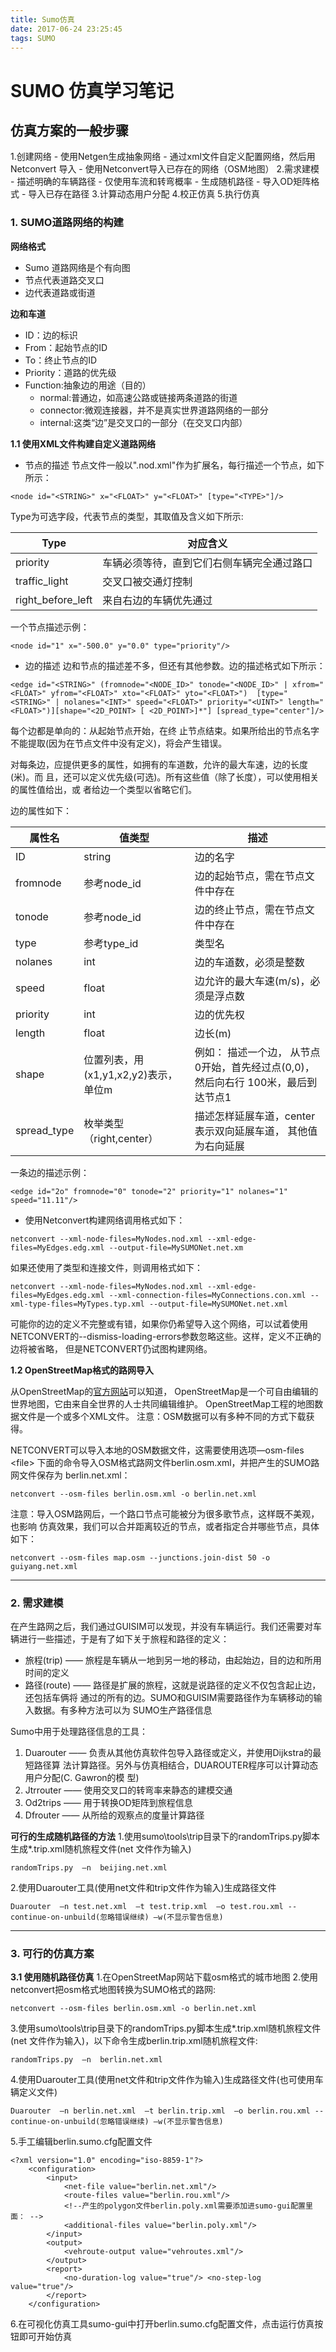 ```yaml
---
title: Sumo仿真
date: 2017-06-24 23:25:45
tags: SUMO
---
```


# SUMO 仿真学习笔记
## 仿真方案的一般步骤
1.创建网络 
    - 使用Netgen生成抽象网络
    - 通过xml文件自定义配置网络，然后用Netconvert 导入
    - 使用Netconvert导入已存在的网络（OSM地图）
2.需求建模
    - 描述明确的车辆路径
    - 仅使用车流和转弯概率
    - 生成随机路径
    - 导入OD矩阵格式
    - 导入已存在路径
3.计算动态用户分配
4.校正仿真
5.执行仿真


<!-- more -->


### 1. SUMO道路网络的构建
**网络格式**
- Sumo 道路网络是个有向图
- 节点代表道路交叉口
- 边代表道路或街道

**边和车道**
- ID：边的标识
- From：起始节点的ID
- To：终止节点的ID
- Priority：道路的优先级
- Function:抽象边的用途（目的）
    - normal:普通边，如高速公路或链接两条道路的街道
    - connector:微观连接器，并不是真实世界道路网络的一部分
    - internal:这类“边”是交叉口的一部分（在交叉口内部）

**1.1 使用XML文件构建自定义道路网络**
* 节点的描述
节点文件一般以".nod.xml"作为扩展名，每行描述一个节点，如下所示：

```
<node id="<STRING>" x="<FLOAT>" y="<FLOAT>" [type="<TYPE>"]/> 
```

Type为可选字段，代表节点的类型，其取值及含义如下所示:

Type | 对应含义
---|---
priority | 车辆必须等待，直到它们右侧车辆完全通过路口
traffic_light | 交叉口被交通灯控制
right_before_left | 来自右边的车辆优先通过

一个节点描述示例：
```
<node id="1" x="-500.0" y="0.0" type="priority"/>
```

* 边的描述
边和节点的描述差不多，但还有其他参数。边的描述格式如下所示：
```
<edge id="<STRING>" (fromnode="<NODE_ID>" tonode="<NODE_ID>" | xfrom="<FLOAT>" yfrom="<FLOAT>" xto="<FLOAT>" yto="<FLOAT>")  [type="<STRING>" | nolanes="<INT>" speed="<FLOAT>" priority="<UINT>" length="<FLOAT>")][shape="<2D_POINT> [ <2D_POINT>]*"] [spread_type="center"]/> 
```
每个边都是单向的：从起始节点开始，在终 止节点结束。如果所给出的节点名字不能提取(因为在节点文件中没有定义)，将会产生错误。
 
对每条边，应提供更多的属性，如拥有的车道数，允许的最大车速，边的长度(米)。而 且，还可以定义优先级(可选)。所有这些值（除了长度），可以使用相关的属性值给出，或 者给边一个类型以省略它们。

边的属性如下：


属性名 | 值类型 | 描述
--- | --- | ---
ID | string | 边的名字
fromnode | 参考node_id | 边的起始节点，需在节点文件中存在
tonode | 参考node_id | 边的终止节点，需在节点文件中存在
type | 参考type_id | 类型名
nolanes | int | 边的车道数，必须是整数
speed | float |边允许的最大车速(m/s)，必须是浮点数
priority | int | 边的优先权
length | float | 边长(m)
shape | 位置列表，用(x1,y1,x2,y2)表示，单位m | 例如：<edge id="e1" fromnode="0" tonode="1" shape="0,0 0,100"/> 描述一个边， 从节点0开始，首先经过点(0,0)，然后向右行 100米，最后到达节点1
spread_type | 枚举类型（right,center）| 描述怎样延展车道，center表示双向延展车道， 其他值为右向延展 

一条边的描述示例：
```
<edge id="2o" fromnode="0" tonode="2" priority="1" nolanes="1" speed="11.11"/> 
```
* 使用Netconvert构建网络调用格式如下：
```
netconvert --xml-node-files=MyNodes.nod.xml --xml-edge-files=MyEdges.edg.xml --output-file=MySUMONet.net.xm
```
如果还使用了类型和连接文件，则调用格式如下：
```
netconvert --xml-node-files=MyNodes.nod.xml --xml-edge-files=MyEdges.edg.xml --xml-connection-files=MyConnections.con.xml --xml-type-files=MyTypes.typ.xml --output-file=MySUMONet.net.xml 
```
可能你的边的定义不完整或有错，如果你仍希望导入这个网络，可以试着使用 NETCONVERT的--dismiss-loading-errors参数忽略这些。这样，定义不正确的边将被省略， 但是NETCONVERT仍试图构建网络。

**1.2 OpenStreetMap格式的路网导入**

从OpenStreetMap的[官方网站](http://www.openstreetmap.org/)可以知道， OpenStreetMap是一个可自由编辑的世界地图，它由来自全世界的人士共同编辑维护。 OpenStreetMap工程的地图数据文件是一个或多个XML文件。 注意：OSM数据可以有多种不同的方式下载获得。

NETCONVERT可以导入本地的OSM数据文件，这需要使用选项—osm-files \<file> 下面的命令导入OSM格式路网文件berlin.osm.xml，并把产生的SUMO路网文件保存为 berlin.net.xml：
```
netconvert --osm-files berlin.osm.xml -o berlin.net.xml 
```
注意：导入OSM路网后，一个路口节点可能被分为很多歌节点，这样既不美观，也影响 仿真效果，我们可以合并距离较近的节点，或者指定合并哪些节点，具体如下： 
 ```
netconvert --osm-files map.osm --junctions.join-dist 50 -o guiyang.net.xml 
 ```
 ---

### 2. 需求建模
 在产生路网之后，我们通过GUISIM可以发现，并没有车辆运行。我们还需要对车辆进行一些描述，于是有了如下关于旅程和路径的定义：
 - 旅程(trip) —— 旅程是车辆从一地到另一地的移动，由起始边，目的边和所用时间的定义 
 - 路径(route) —— 路径是扩展的旅程，这就是说路径的定义不仅包含起止边，还包括车俩将 通过的所有的边。SUMO和GUISIM需要路径作为车辆移动的输入数据。有多种方法可以为 SUMO生产路径信息

Sumo中用于处理路径信息的工具：
1. Duarouter —— 负责从其他仿真软件包导入路径或定义，并使用Dijkstra的最短路径算 法计算路径。另外与仿真相结合，DUAROUTER程序可以计算动态用户分配(C. Gawron的模 型)
2. Jtrrouter —— 使用交叉口的转弯率来静态的建模交通
3. Od2trips —— 用于转换OD矩阵到旅程信息
4. Dfrouter —— 从所给的观察点的度量计算路径

**可行的生成随机路径的方法**
1.使用sumo\tools\trip目录下的randomTrips.py脚本生成*.trip.xml随机旅程文件(net 文件作为输入)
```
randomTrips.py  –n  beijing.net.xml 
```
2.使用Duarouter工具(使用net文件和trip文件作为输入)生成路径文件 
```
Duarouter  –n test.net.xml  –t test.trip.xml  –o test.rou.xml --continue-on-unbuild(忽略错误继续) –w(不显示警告信息) 
```
---
### 3. 可行的仿真方案
**3.1  使用随机路径仿真**
1.在OpenStreetMap网站下载osm格式的城市地图
2.使用netconvert把osm格式地图转换为SUMO格式的路网:
```
netconvert --osm-files berlin.osm.xml -o berlin.net.xml
```
3.使用sumo\tools\trip目录下的randomTrips.py脚本生成*.trip.xml随机旅程文件(net 文件作为输入)，以下命令生成berlin.trip.xml随机旅程文件:
```
randomTrips.py  –n  berlin.net.xml 
```
4.使用Duarouter工具(使用net文件和trip文件作为输入)生成路径文件(也可使用车 辆定义文件) 
```
Duarouter  –n berlin.net.xml  –t berlin.trip.xml  –o berlin.rou.xml --continue-on-unbuild(忽略错误继续) –w(不显示警告信息) 
```
5.手工编辑berlin.sumo.cfg配置文件 
```
<?xml version="1.0" encoding="iso-8859-1"?>
    <configuration>
        <input>
            <net-file value="berlin.net.xml"/>
            <route-files value="berlin.rou.xml"/>
            <!--产生的polygon文件berlin.poly.xml需要添加进sumo-gui配置里面： -->
            <additional-files value="berlin.poly.xml"/>
        </input>
        <output>
            <vehroute-output value="vehroutes.xml"/>
        </output> 
        <report>
            <no-duration-log value="true"/> <no-step-log value="true"/>
        </report>
    </configuration>
```
6.在可视化仿真工具sumo-gui中打开berlin.sumo.cfg配置文件，点击运行仿真按钮即可开始仿真
